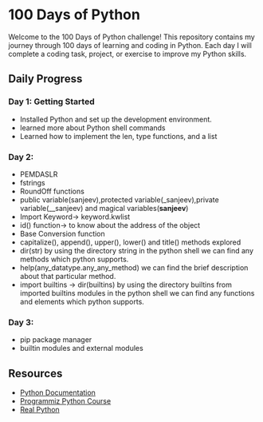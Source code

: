 # 100 Days of Python

Welcome to the 100 Days of Python challenge! This repository contains my journey through 100 days of learning and coding in Python. Each day I will complete a coding task, project, or exercise to improve my Python skills.

## Daily Progress

### Day 1: Getting Started
- Installed Python and set up the development environment.
- learned more about Python shell commands
- Learned how to implement the len, type functions, and a list

### Day 2:
- PEMDASLR
- fstrings
- RoundOff functions
- public variable(sanjeev),protected variable(_sanjeev),private variable(__sanjeev) and magical variables(__sanjeev__)
- Import Keyword-> keyword.kwlist
- id() function-> to know about the address of the object
- Base Conversion function
- capitalize(), append(), upper(), lower() and title() methods explored
- dir(str) by using the directory string in the python shell we can find any methods which python supports. 
- help(any_datatype.any_any_method) we can find the brief description about that particular method.
- import builtins -> dir(builtins) by using the directory builtins from imported builtins modules in the python shell we can find any functions and elements which python supports.

### Day 3:
- pip package manager
- builtin modules and external modules

## Resources

- [Python Documentation](https://docs.python.org/3/)
- [Programmiz Python Course](https://www.programiz.com/python-programming)
- [Real Python](https://realpython.com/)

